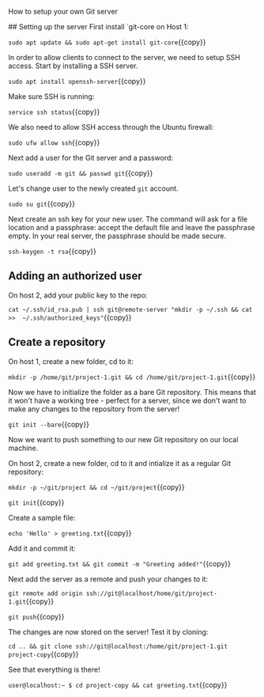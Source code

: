 

How to setup your own Git server

## Setting up the server
First install `git-core on Host 1:

`sudo apt update && sudo apt-get install git-core`{{copy}}

In order to allow clients to connect to the server, we need to setup SSH access. Start by installing a SSH server.

`sudo apt install openssh-server`{{copy}}

Make sure SSH is running: 

`service ssh status`{{copy}}

We also need to allow SSH access through the Ubuntu firewall:

`sudo ufw allow ssh`{{copy}}

Next add a user for the Git server and a password:

`sudo useradd -m git && passwd git`{{copy}}

Let's change user to the newly created `git` account.

`sudo su git`{{copy}}

Next create an ssh key for your new user. The command will ask for a file location and a passphrase: accept the default file and leave the passphrase empty. In your real server, the passphrase should be made secure.

`ssh-keygen -t rsa`{{copy}}


## Adding an authorized user
On host 2, add your public key to the repo:

`cat ~/.ssh/id_rsa.pub | ssh git@remote-server "mkdir -p ~/.ssh && cat >>  ~/.ssh/authorized_keys"`{{copy}}

## Create a repository

On host 1, create a new folder, cd to it:

`mkdir -p /home/git/project-1.git && cd /home/git/project-1.git`{{copy}}

Now we have to initialize the folder as a bare Git repository. This means that it won't have a working tree - perfect for a server, since we don't want to make any changes to the repository from the server!

`git init --bare`{{copy}}

Now we want to push something to our new Git repository on our local machine.

On host 2, create a new folder, cd to it and intialize it as a regular Git repository:

`mkdir -p ~/git/project && cd ~/git/project`{{copy}}

`git init`{{copy}}

Create a sample file: 

`echo 'Hello' > greeting.txt`{{copy}}

Add it and commit it:

`git add greeting.txt && git commit -m "Greeting added!"`{{copy}}

Next add the server as a remote and push your changes to it:

`git remote add origin ssh://git@localhost/home/git/project-1.git`{{copy}}

`git push`{{copy}}

The changes are now stored on the server! Test it by cloning:

`cd .. && git clone ssh://git@localhost:/home/git/project-1.git project-copy`{{copy}}

See that everything is there! 
 
`user@localhost:~ $ cd project-copy && cat greeting.txt`{{copy}}
